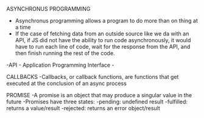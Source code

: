ASYNCHRONUS PROGRAMMING

- Asynchronus programming allows a program to do more than on thing at a time
- If the case of fetching data from an outside source like we da with an API, if JS did not have the ability to run code asynchronously, it would have to run each line of code, wait for the response from the API, and then finish running the rest of the code.

-API - Application Programming Interface - 

CALLBACKS
-Callbacks, or callback functions, are functions that get executed at the conclusion of an async process

PROMISE
-A promise is an object that may produce a singular value in the future 
-Promises have three states:
    -pending: undefined result
    -fulfilled: returns a value/result
    -rejected: returns an error object/result
